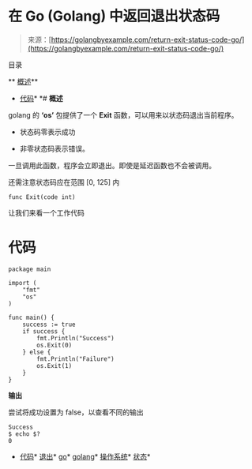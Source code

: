 <!--yml

分类：未分类

日期：2024-10-13 06:17:01

-->

# 在 Go (Golang) 中返回退出状态码

> 来源：[https://golangbyexample.com/return-exit-status-code-go/](https://golangbyexample.com/return-exit-status-code-go/)

目录

**   [概述](#Overview "概述")**

+   [代码](#Code "代码")*  *# **概述**

golang 的 **‘os’** 包提供了一个 **Exit** 函数，可以用来以状态码退出当前程序。

+   状态码零表示成功

+   非零状态码表示错误。

一旦调用此函数，程序会立即退出。即使是延迟函数也不会被调用。

还需注意状态码应在范围 [0, 125] 内

```
func Exit(code int)
```

让我们来看一个工作代码

# **代码**

```
package main

import (
    "fmt"
    "os"
)

func main() {
    success := true
    if success {
        fmt.Println("Success")
        os.Exit(0)
    } else {
        fmt.Println("Failure")
        os.Exit(1)
    }
}
```

**输出**

尝试将成功设置为 false，以查看不同的输出

```
Success
$ echo $?
0
```

+   [代码](https://golangbyexample.com/tag/code/)*   [退出](https://golangbyexample.com/tag/exit/)*   [go](https://golangbyexample.com/tag/go/)*   [golang](https://golangbyexample.com/tag/golang/)*   [操作系统](https://golangbyexample.com/tag/os/)*   [状态](https://golangbyexample.com/tag/status/)*
